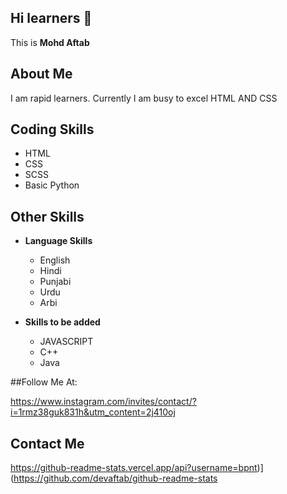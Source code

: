 

<!---
devaftab/devaftab is a ✨ special ✨ repository because its `README.md` (this file) appears on your GitHub profile.
You can click the Preview link to take a look at your changes.
--->
## Hi learners 👋

This is **Mohd Aftab**

## About Me

I am rapid learners.
Currently I am busy to excel HTML AND CSS


## Coding Skills


  - HTML
  - CSS
  - SCSS
  - Basic Python
  
  
 ## Other Skills
 
 - **Language Skills**
  
    - English
    - Hindi
    - Punjabi
    - Urdu
    - Arbi

- **Skills to be added**
  
    - JAVASCRIPT
    - C++
    - Java

##Follow Me At:

https://www.instagram.com/invites/contact/?i=1rmz38guk831h&utm_content=2j410oj

 ## Contact Me
 
 https://github-readme-stats.vercel.app/api?username=bpnt)](https://github.com/devaftab/github-readme-stats

 
    
 
    
